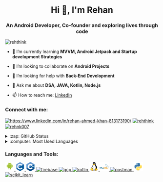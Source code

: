<h1 align="center">Hi 👋, I'm Rehan</h1>
<h3 align="center">An Android Developer, Co-founder and exploring lives through code</h3>

<p align="left"> <img src="https://komarev.com/ghpvc/?username=rehthinka&label=Profile%20views&color=0e75b6&style=flat" alt="rehthink" /> </p>

- 🌱 I’m currently learning **MVVM, Android Jetpack and Startup development Strategies** 

- 👯 I’m looking to collaborate on **Android Projects**

- 🤝 I’m looking for help with **Back-End Development**

- 💬 Ask me about **DSA, JAVA, Kotlin, Node.js**

- 📫 How to reach me: <a href="https://www.linkedin.com/in/rehan-ahmed-khan-813173190/">LinkedIn</a>

<h3 align="left">Connect with me:</h3>
<p align="left">
<a href="https://www.linkedin.com/in/rehan-ahmed-khan-813173190/" target="blank"><img align="center" src="https://cdn.jsdelivr.net/npm/simple-icons@3.0.1/icons/linkedin.svg" alt="https://www.linkedin.com/in/rehan-ahmed-khan-813173190/" height="20" width="30" /></a>
<a href="https://instagram.com/rehthink" target="blank"><img align="center" src="https://cdn.jsdelivr.net/npm/simple-icons@3.0.1/icons/instagram.svg" alt="rehthink" height="20" width="30" /></a>
<a href="https://www.hackerrank.com/rehnk007" target="blank"><img align="center" src="https://cdn.jsdelivr.net/npm/simple-icons@3.0.1/icons/hackerrank.svg" alt="rehnk007" height="20" width="30" /></a>
</p>

<details>
  <summary>:zap: GitHub Status</summary>

  ![Rehan's GitHub stats](https://github-readme-stats.vercel.app/api?username=rehthink)
  
</details>
<details>
  <summary>:computer: Most Used Languages </summary>

  ![Top Langs](https://github-readme-stats.vercel.app/api/top-langs/?username=rehthink&langs_count=8)
  
</details>

<h3 align="left">Languages and Tools:</h3>
<p align="left"> <a href="https://developer.android.com" target="_blank"> <img src="https://raw.githubusercontent.com/devicons/devicon/master/icons/android/android-original-wordmark.svg" alt="android" width="30" height="30"/> </a> <a href="https://www.cprogramming.com/" target="_blank"> <img src="https://raw.githubusercontent.com/devicons/devicon/master/icons/c/c-original.svg" alt="c" width="30" height="30"/> </a> <a href="https://www.w3schools.com/cpp/" target="_blank"> <img src="https://raw.githubusercontent.com/devicons/devicon/master/icons/cplusplus/cplusplus-original.svg" alt="cplusplus" width="30" height="30"/> </a> <a href="https://firebase.google.com/" target="_blank"> <img src="https://www.vectorlogo.zone/logos/firebase/firebase-icon.svg" alt="firebase" width="30" height="30"/> </a> <a href="https://cloud.google.com" target="_blank"> <img src="https://www.vectorlogo.zone/logos/google_cloud/google_cloud-icon.svg" alt="gcp" width="30" height="30"/> </a> <a href="https://kotlinlang.org" target="_blank"> <img src="https://www.vectorlogo.zone/logos/kotlinlang/kotlinlang-icon.svg" alt="kotlin" width="30" height="30"/> </a> <a href="https://www.linux.org/" target="_blank"> <img src="https://raw.githubusercontent.com/devicons/devicon/master/icons/linux/linux-original.svg" alt="linux" width="30" height="30"/> </a> <a href="https://www.mysql.com/" target="_blank"> <img src="https://raw.githubusercontent.com/devicons/devicon/master/icons/mysql/mysql-original-wordmark.svg" alt="mysql" width="30" height="30"/> </a> <a href="https://postman.com" target="_blank"> <img src="https://www.vectorlogo.zone/logos/getpostman/getpostman-icon.svg" alt="postman" width="30" height="30"/> </a> <a href="https://www.python.org" target="_blank"> <img src="https://raw.githubusercontent.com/devicons/devicon/master/icons/python/python-original.svg" alt="python" width="30" height="30"/> </a> <a href="https://scikit-learn.org/" target="_blank"> <img src="https://upload.wikimedia.org/wikipedia/commons/0/05/Scikit_learn_logo_small.svg" alt="scikit_learn" width="30" height="30"/> </a> </p>

